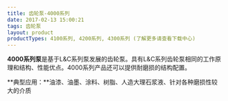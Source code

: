```yaml
---
title: 齿轮泵-4000系列
date: 2017-02-13 15:00:21
tags: 齿轮泵
layout: product
productTypes: 4100系列, 4200系列, 4300系列 (了解更多请查看下载中心)
---
```


**4000系列泵**是基于L&C系列泵发展的齿轮泵。具有L&C系列齿轮泵相同的工作原理和结构、性能优点。4000系列产品还可以提供耐磨损的结构配置。

**典型应用：**油漆、油墨、涂料、树脂、人造大理石浆液、针对各种磨损性较大的介质